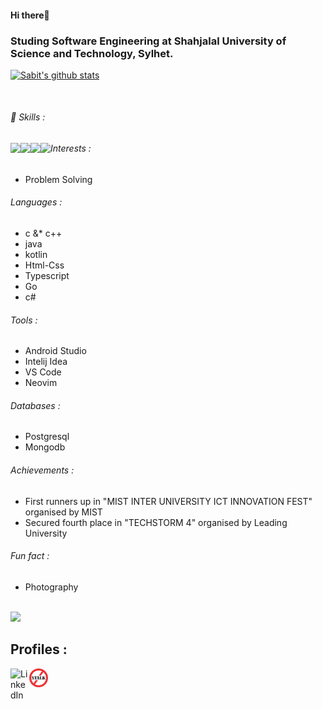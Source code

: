 #### Hi there👋

### Studing Software Engineering at Shahjalal University of Science and Technology, Sylhet.    

 [![Sabit's github stats](https://github-readme-stats.vercel.app/api?username=SIB61&show_icons=true&theme=dark)](https://github.com/anuraghazra/github-readme-stats)

<br/>
                                   
 ###### 🔭 Skills :                               
   <img align="Left" height="40px" src="https://cdn.jsdelivr.net/gh/devicons/devicon/icons/android/android-original.svg" />
   <img align="left" height="40px" src="https://cdn.jsdelivr.net/gh/devicons/devicon/icons/angularjs/angularjs-original.svg" />
   <img align="left" height="40px" src="https://cdn.jsdelivr.net/gh/devicons/devicon/icons/nestjs/nestjs-plain.svg" />
   <img align="left" height="40px" src="https://cdn.jsdelivr.net/gh/devicons/devicon/icons/dotnetcore/dotnetcore-original.svg" />


###### Interests :
  - Problem Solving
  
###### Languages :
  - c &* c++
  - java
  - kotlin
  - Html-Css
  - Typescript
  - Go
  - c#

###### Tools :
  - Android Studio
  - Intelij Idea
  - VS Code
  - Neovim
###### Databases :
  - Postgresql
  - Mongodb
###### Achievements :
   - First runners up in "MIST INTER UNIVERSITY ICT INNOVATION FEST" organised by MIST
   - Secured fourth place in "TECHSTORM 4" organised by Leading University

###### Fun fact : 
  - Photography
 <br/>
<img src="https://github-readme-stats.vercel.app/api/top-langs?username=SIB61&show_icons=true&theme=dark">
<br/>

## Profiles :
[<img align="left" alt="LinkedIn" width="30px" src="https://cdn.jsdelivr.net/gh/devicons/devicon/icons/linkedin/linkedin-original.svg" />][linkedin]
[<img align="left" alt="StopStalk" width="30px" src="https://github.com/SIB61/SIB61/blob/master/stopstalk.png" />][Stopstalk]
<br />

[linkedin]: https://www.linkedin.com/in/md-sabit-islam-bhuiya-55a7601ab/
[Stopstalk]: https://www.stopstalk.com/user/profile/sib

